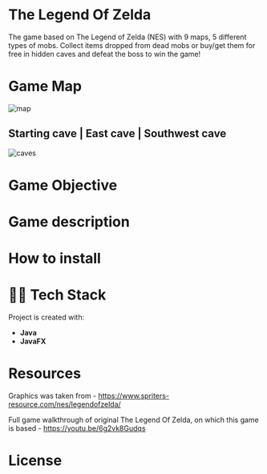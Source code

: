 # The Legend Of Zelda
The game based on The Legend of Zelda (NES) with 9 maps, 5 different types of mobs. Collect items dropped from dead mobs or buy/get them for free in hidden caves and defeat the boss to win the game!

# Game Map
![map](https://user-images.githubusercontent.com/67509491/157293651-cea501c4-7f89-439b-a2c6-8c937356ff61.png)

## Starting cave | East cave | Southwest cave
![caves](https://user-images.githubusercontent.com/67509491/157296241-bbd8c1fb-31d3-44a6-9934-c529f36caedc.png)

# Game Objective

# Game description

# How to install

# 👨‍💻 Tech Stack
Project is created with:
- **Java**
- **JavaFX**

# Resources
Graphics was taken from - https://www.spriters-resource.com/nes/legendofzelda/

Full game walkthrough of original The Legend Of Zelda, on which this game is based - https://youtu.be/6g2vk8Gudqs

# License
